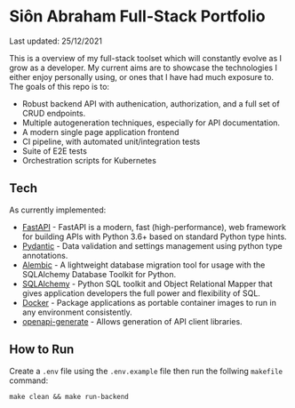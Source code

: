 # Siôn Abraham Full-Stack Portfolio
Last updated: 25/12/2021

This is a overview of my full-stack toolset which will constantly evolve as I grow as a developer. My current aims are to showcase the technologies I either enjoy personally using, or ones that I have had much exposure to. The goals of this repo is to:
 - Robust backend API with authenication, authorization, and a full set of CRUD endpoints.
 - Multiple autogeneration techniques, especially for API documentation.
 - A modern single page application frontend
 - CI pipeline, with automated unit/integration tests
 - Suite of E2E tests
 - Orchestration scripts for Kubernetes

## Tech

As currently implemented:

- [FastAPI](https://fastapi.tiangolo.com/) - FastAPI is a modern, fast (high-performance), web framework for building APIs with Python 3.6+ based on standard Python type hints.
- [Pydantic](https://pydantic-docs.helpmanual.io/) - Data validation and settings management using python type annotations.
- [Alembic](https://alembic.sqlalchemy.org/en/latest/) - A lightweight database migration tool for usage with the SQLAlchemy Database Toolkit for Python.
- [SQLAlchemy](https://www.sqlalchemy.org/) - Python SQL toolkit and Object Relational Mapper that gives application developers the full power and flexibility of SQL.
- [Docker](https://www.docker.com/) - Package applications as portable container images to run in any environment consistently.
- [openapi-generate](https://github.com/OpenAPITools/openapi-generator) - Allows generation of API client libraries.

## How to Run
Create a `.env` file using the `.env.example` file then run the follwing `makefile` command:

```
make clean && make run-backend
```

